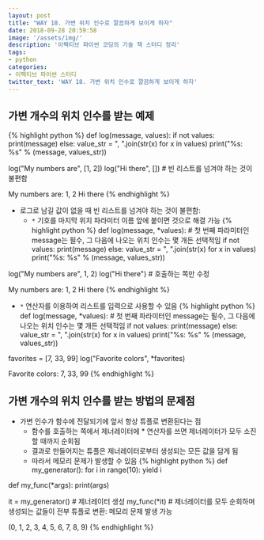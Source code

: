 ```yaml
---
layout: post
title: "WAY 18. 가변 위치 인수로 깔끔하게 보이게 하자"
date: 2018-09-28 20:59:58
image: '/assets/img/'
description: '이펙티브 파이썬 코딩의 기술 책 스터디 정리'
tags:
- python
categories:
- 이펙티브 파이썬 스터디
twitter_text: 'WAY 18. 가변 위치 인수로 깔끔하게 보이게 하자'
---
```


## 가변 개수의 위치 인수를 받는 예제
{% highlight python %}
def log(message, values):
    if not values:
        print(message)
    else:
        value_str = ", ".join(str(x) for x in values)
        print("%s: %s" % (message, values_str))

log("My numbers are", [1, 2])
log("Hi there", [])             # 빈 리스트를 넘겨야 하는 것이 불편함

>>>
My numbers are: 1, 2
Hi there
{% endhighlight %}
- 로그로 남길 값이 없을 때 빈 리스트를 넘겨야 하는 것이 불편함:
    - `*` 기호를 마지막 위치 파라미터 이름 앞에 붙이면 것으로 해결 가능
{% highlight python %}
def log(message, *values):  # 첫 번째 파라미터인 message는 필수, 그 다음에 나오는 위치 인수는 몇 개든 선택적임
    if not values:
        print(message)
    else:
        value_str = ", ".join(str(x) for x in values)
        print("%s: %s" % (message, values_str))

log("My numbers are", 1, 2)
log("Hi there")             # 호출하는 쪽만 수정

>>>
My numbers are: 1, 2
Hi there
{% endhighlight %}
- `*` 연산자를 이용하여 리스트를 입력으로 사용할 수 있음
{% highlight python %}
def log(message, *values):  # 첫 번째 파라미터인 message는 필수, 그 다음에 나오는 위치 인수는 몇 개든 선택적임
    if not values:
        print(message)
    else:
        value_str = ", ".join(str(x) for x in values)
        print("%s: %s" % (message, values_str))

favorites = [7, 33, 99]
log("Favorite colors", *favorites)

>>>
Favorite colors: 7, 33, 99
{% endhighlight %}

## 가변 개수의 위치 인수를 받는 방법의 문제점
- 가변 인수가 함수에 전달되기에 앞서 항상 튜플로 변환된다는 점
    - 함수를 호출하는 쪽에서 제너레이터에 * 연산자를 쓰면 제너레이터가 모두 소진할 때까지 순회됨
    - 결과로 만들어지는 튜플은 제너레이터로부터 생성되는 모든 값을 담게 됨
    - 따라서 메모리 문제가 발생할 수 있음
{% highlight python %}
def my_generator():
    for i in range(10):
        yield i

def my_func(*args):
    print(args)

it = my_generator()     # 제너레이터 생성
my_func(*it)            # 제너레이터를 모두 순회하며 생성되는 값들이 전부 튜플로 변환: 메모리 문제 발생 가능

>>>
(0, 1, 2, 3, 4, 5, 6, 7, 8, 9)
{% endhighlight %}

